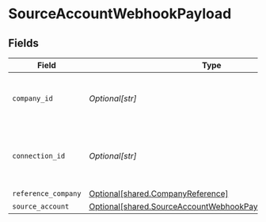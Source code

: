 # SourceAccountWebhookPayload


## Fields

| Field                                                                                                                        | Type                                                                                                                         | Required                                                                                                                     | Description                                                                                                                  | Example                                                                                                                      |
| ---------------------------------------------------------------------------------------------------------------------------- | ---------------------------------------------------------------------------------------------------------------------------- | ---------------------------------------------------------------------------------------------------------------------------- | ---------------------------------------------------------------------------------------------------------------------------- | ---------------------------------------------------------------------------------------------------------------------------- |
| `company_id`                                                                                                                 | *Optional[str]*                                                                                                              | :heavy_minus_sign:                                                                                                           | Unique identifier for your SMB in Codat.                                                                                     | 8a210b68-6988-11ed-a1eb-0242ac120002                                                                                         |
| `connection_id`                                                                                                              | *Optional[str]*                                                                                                              | :heavy_minus_sign:                                                                                                           | Unique identifier for a company's data connection.                                                                           | 2e9d2c44-f675-40ba-8049-353bfcb5e171                                                                                         |
| `reference_company`                                                                                                          | [Optional[shared.CompanyReference]](../../models/shared/companyreference.md)                                                 | :heavy_minus_sign:                                                                                                           | N/A                                                                                                                          |                                                                                                                              |
| `source_account`                                                                                                             | [Optional[shared.SourceAccountWebhookPayloadSourceAccount]](../../models/shared/sourceaccountwebhookpayloadsourceaccount.md) | :heavy_minus_sign:                                                                                                           | N/A                                                                                                                          |                                                                                                                              |
